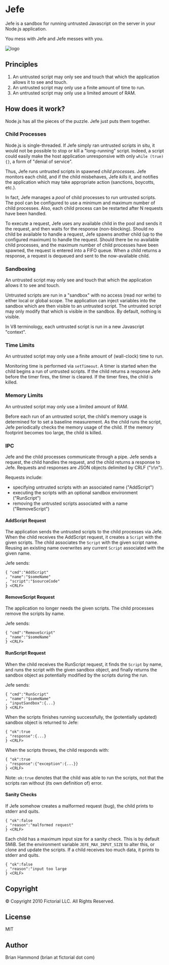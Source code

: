 # Jefe

Jefe is a sandbox for running untrusted Javascript on the server in your
Node.js application.

You mess with Jefe and Jefe messes with you.

![logo](http://github.com/fictorial/jefe/raw/master/assets/jefe.png)

## Principles

1. An untrusted script may only see and touch that which the application 
   allows it to see and touch.
2. An untrusted script may only use a finite amount of time to run.
3. An untrusted script may only use a limited amount of RAM.

## How does it work?

Node.js has all the pieces of the puzzle.  Jefe just puts them together.

### Child Processes

Node.js is single-threaded. If Jefe simply ran untrusted scripts in situ, it
would not be possible to stop or kill a "long-running" script.  Indeed,
a script could easily make the host application unresponsive with only `while
(true) {}`, a form of "denial of service".  

Thus, Jefe runs untrusted scripts in spawned *child processes*.  Jefe monitors
each child, and if the child misbehaves, Jefe *kills* it, and notifies the
application which may take appropriate action (sanctions, boycotts, etc.).

In fact, Jefe manages a *pool* of child processes to run untrusted scripts. The
pool can be configured to use a minimum and maximum number of child processes.
Also, each child process can be restarted after N requests have been handled.  

To execute a request, Jefe uses any available child in the pool and sends it
the request, and then waits for the response (non-blocking).  Should no child
be available to handle a request, Jefe spawns another child (up to the
configured maximum) to handle the request.  Should there be no available child
processes, and the maximum number of child processes have been spawned, the
request is entered into a FIFO queue.  When a child returns a response,
a request is dequeued and sent to the now-available child.

### Sandboxing

An untrusted script may only see and touch that which the application allows it
to see and touch.

Untrusted scripts are run in a "sandbox" with no access (read nor write) to
either local or global scope.  The application can inject variables into the
sandbox which are then visible to an untrusted script.  The untrusted script
may only modify that which is visible in the sandbox.  By default, nothing is
visible.

In V8 terminology, each untrusted script is run in a new Javascript "context".

### Time Limits

An untrusted script may only use a finite amount of (wall-clock) time to run.

Monitoring time is performed via `setTimeout`.  A timer is started when the
child begins a run of untrusted scripts.  If the child returns a response Jefe
before the timer fires, the timer is cleared.  If the timer fires, the child is
killed.

### Memory Limits

An untrusted script may only use a limited amount of RAM.

Before each run of an untrusted script, the child's memory usage is determined
for to set a baseline measurement.  As the child runs the script, Jefe
periodically checks the memory usage of the child.  If the memory footprint
becomes too large, the child is killed. 

### IPC 

Jefe and the child processes communicate through a pipe.  Jefe sends a request,
the child handles the request, and the child returns a response to Jefe.  Requests
and responses are JSON objects delimited by CRLF ("\r\n").

Requests include:

* specifying untrusted scripts with an associated name ("AddScript")
* executing the scripts with an optional sandbox environment ("RunScript")
* removing the untrusted scripts associated with a name ("RemoveScript")

#### AddScript Request

The application sends the untrusted scripts to the child processes via Jefe.
When the child receives the AddScript request, it creates a `Script` with the
given scripts. The child associates the `Script` with the given script name.
Reusing an existing name overwrites any current `Script` associated with the
given name.

Jefe sends:

    { "cmd":"AddScript"
    , "name":"$someName"
    , "script":"$sourceCode"
    } <CRLF>

#### RemoveScript Request

The application no longer needs the given scripts. The child processes remove
the scripts by name.

Jefe sends:

    { "cmd":"RemoveScript"
    , "name":"$someName"
    } <CRLF>

#### RunScript Request

When the child receives the RunScript request, it finds the `Script` by name,
and runs the script with the given sandbox object, and finally returns the
sandbox object as potentially modified by the scripts during the run.

Jefe sends:

    { "cmd":"RunScript"
    , "name":"$someName"
    , "inputSandbox":{...}
    } <CRLF>

When the scripts finishes running successfully, the (potentially updated) sandbox
object is returned to Jefe:

    { "ok":true
    , "response":{...}
    } <CRLF>

When the scripts throws, the child responds with:

    { "ok":true
    , "response":{"exception":{...}}
    } <CRLF>

Note: `ok:true` denotes that the child was able to run the scripts, not that the
scripts ran without (its own definition of) error.

#### Sanity Checks

If Jefe somehow creates a malformed request (bug), the child prints to stderr and quits.

    { "ok":false
    , "reason":"malformed request"
    } <CRLF>

Each child has a maximum input size for a sanity check.  This is by default 5MiB.
Set the environment variable `JEFE_MAX_INPUT_SIZE` to alter this, or clone and update
the scripts. If a child receives too much data, it prints to stderr and quits.

    { "ok":false
    , "reason":"input too large
    } <CRLF>

## Copyright

© Copyright 2010 Fictorial LLC. All Rights Reserved.

## License

MIT

## Author

Brian Hammond (brian at fictorial dot com)

